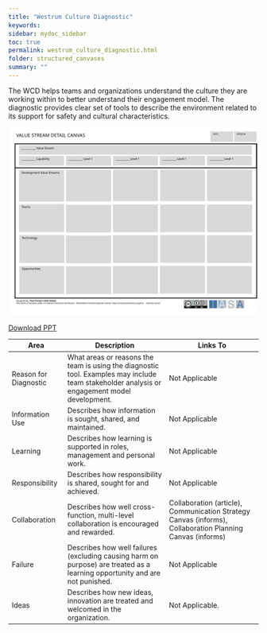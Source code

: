 ```yaml
---
title: "Westrum Culture Diagnostic"
keywords: 
sidebar: mydoc_sidebar
toc: true
permalink: westrum_culture_diagnostic.html
folder: structured_canvases
summary: ""
---
```


The WCD helps teams and organizations understand the culture they are working within to better understand their engagement model. The diagnostic provides clear set of tools to describe the environment related to its support for safety and cultural characteristics.

![image001](media/values_stream_detail_canvas001.svg)

[Download PPT](media/ppt/ppt/value_stream_canvas.ppt)

| Area | Description | Links To |
| --- | --- | --- |
| Reason for Diagnostic | What areas or reasons the team is using the diagnostic tool. Examples may include team stakeholder analysis or engagement model development. | Not Applicable |
| Information Use | Describes how information is sought, shared, and maintained. | Not Applicable |
| Learning | Describes how learning is supported in roles, management and personal work. | Not Applicable |
| Responsibility | Describes how responsibility is shared, sought for and achieved. | Not Applicable |
| Collaboration | Describes how well cross-function, multi-level collaboration is encouraged and rewarded. | Collaboration (article), Communication Strategy Canvas (informs), Collaboration Planning Canvas (informs) |
| Failure | Describes how well failures (excluding causing harm on purpose) are treated as a learning opportunity and are not punished. | Not Applicable |
| Ideas | Describes how new ideas, innovation are treated and welcomed in the organization. | Not Applicable. |





